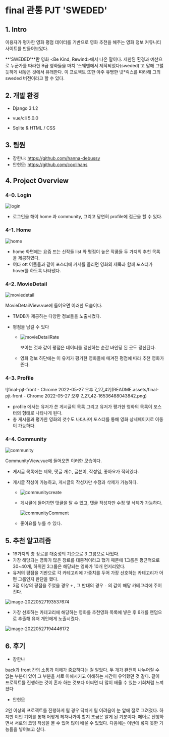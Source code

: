 # final 관통 PJT 'SWEDED'

## 1. Intro

이용자가 평가한 영화 평점 데이터를 기반으로 영화 추천을 해주는 영화 정보 커뮤니티 사이트를 만들어보았다.

**'SWEDED'**란 영화 <Be Kind, Rewind>에서 나온 말이다. 제한된 환경과 예산으로 누군가를 따라한 B급 영화들을 마치 '스웨덴에서 제작되었다(sweded)'고 말해 그럴 듯하게 내놓은 것에서 유래한다. 이 프로젝트 또한 아주 유명한 넷*릭스를 따라해 그의 sweded 버전이라고 할 수 있다.



## 2. 개발 환경

* Django 3.1.2

* vue/cli 5.0.0

* Sqlite & HTML / CSS



## 3. 팀원

* 장한나: https://github.com/hanna-debussy
* 안현모: https://github.com/coolihans





## 4. Project Overview

### 4-0. Login

![login](README.assets/login.gif)

* 로그인을 해야 home 과 community, 그리고 당연히 profile에 접근을 할 수 있다.



### 4-1. Home

![home](README.assets/home.gif)

- home 화면에는 요즘 뜨는 신작들 list 와 평점이 높은 작품들 두 가지의 추천 목록을 제공하였다. 
- 여타 ott 어플들과 같이 포스터에 커서를 올리면 영화의 제목과 함께 포스터가 hover를 하도록 나타냈다.



### 4-2. MovieDetail

![moviedetail](README.assets/moviedetail.png)

MovieDetailView.vue에 들어오면 이러한 모습이다.

* TMDB가 제공하는 다양한 정보들을 노출시켰다.

* 평점을 남길 수 있다

  * ![movieDetailRate](README.assets/movieDetailRate.gif)

    보이는 것과 같이 평점은 데이터를 갱신하는 순간 바인딩 된 곳도 갱신된다.

  * 영화 정보 하단에는 이 유저가 평가한 영화들에 매겨진 평점에 따라 추천 영화가 뜬다.

  

### 4-3. Profile

![final-pjt-front - Chrome 2022-05-27 오후 7_27_42](README.assets/final-pjt-front - Chrome 2022-05-27 오후 7_27_42-16536488043842.png)

- profile 에서는 유저가 쓴 게시글의 목록 그리고 유저가 평가한 영화의 목록이 포스터의 형태로 나타나게 된다.
- 총 게시물과 평가한 영화의 갯수도 나타나며 포스터를 통해 영화 상세페이지로 이동이 가능하다.



### 4-4. Community

![community](README.assets/community.png)

CommunityView.vue에 들어오면 이러한 모습이다.

* 게시글 목록에는 제목, 댓글 개수, 글쓴이, 작성일, 좋아요가 적혀있다.

* 게시글 작성이 가능하고, 게시글의 작성자만 수정과 삭제가 가능하다.

  * ![communitycreate](README.assets/communitycreate.gif)

  * 게시글에 들어가면 댓글을 달 수 있고, 댓글 작성자만 수정 및 삭제가 가능하다.

    ![communityComment](README.assets/communityComment.gif)

  * 좋아요를 누를 수 있다.



## 5. 추천 알고리즘

- 19가지의 총 장르를 대중성의 기준으로 3 그룹으로 나눴다.
- 가장 해당되는 영화가 많은 장르를 대중적이라고 했기 때문에 1그룹은 평균적으로 30~40개, 하위인 3그룹은 해당되는 영화가 10개 언저리였다.
- 유저의 평점을 기반으로 각 카테고리에 가중치를 두어 가장 선호하는 카테고리가 어떤 그룹인지 판단을 했다.
- 3점 이상의 평점을 주었을 경우 `+` , 그 반대의 경우 `-` 의 값이 해당 카테고리에 주어진다.

![image-20220527193537674](README.assets/image-20220527193537674.png)

* 가장 선호하는 카테고리에 해당하는 영화를 추천영화 목록에 넣은 후 6개를 랜덤으로 추출해 유저 개인에게 노출시켰다.

![image-20220527194446172](README.assets/image-20220527194446172.png)



## 6. 후기

* 장한나

back과 front 간의 소통과 이해가 중요하다는 걸 알았다. 두 개가 완전히 나누어질 수 없는 부분이 있어 그 부분을 서로 이해시키고 이해하는 시간이 유익했던 것 같다. 같이 프로젝트를 진행하는 것이 혼자 하는 것보다 어쩌면 더 많이 배울 수 있는 기회처럼 느껴졌다



* 안현모

2인 이상의 프로젝트를 진행하게 될 경우 닥치게 될 어려움이 눈 앞에 절로 그려졌다. 하지만 이번 기회를 통해 어떻게 헤쳐나가야 할지 조금은 알게 된 기분이다. 페어로 진행하면서 서로의 코딩 작성을 볼 수 있어 많이 배울 수 있었다. 다음에는 이번에 넣지 못한 기능들을 넣어보고 싶다.
